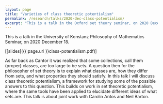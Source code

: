 ```yaml
---
layout: page
title: "Varieties of class theoretic potentialism"
permalink: /research/talks/2020-dec-class-potentialism/
excerpt: "This is a talk in the Oxford set theory seminar, on 2020 December 2..."
---
```


This is a talk in the University of Konstanz Philosophy of Mathematics Seminar, on 2020 December 18. 

[[slides]({{ page.url }}class-potentialism.pdf)]

As far back as Cantor it was realized that some collections, call them (proper) classes, are too large to be sets. A question then for the philosopher of set theory is to explain what classes are, how they differ from sets, and what properties they should satisfy. In this talk I will discuss class theoretic potentialism, a framework for studying some of the possible answers to this question. This builds on work in set theoretic potentialism, where the same tools have been applied to elucidate different ideas of what sets are. This talk is about joint work with Carolin Antos and Neil Barton.
